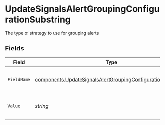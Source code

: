# UpdateSignalsAlertGroupingConfigurationSubstring

The type of strategy to use for grouping alerts


## Fields

| Field                                                                                                                                      | Type                                                                                                                                       | Required                                                                                                                                   | Description                                                                                                                                |
| ------------------------------------------------------------------------------------------------------------------------------------------ | ------------------------------------------------------------------------------------------------------------------------------------------ | ------------------------------------------------------------------------------------------------------------------------------------------ | ------------------------------------------------------------------------------------------------------------------------------------------ |
| `FieldName`                                                                                                                                | [components.UpdateSignalsAlertGroupingConfigurationFieldName](../../models/components/updatesignalsalertgroupingconfigurationfieldname.md) | :heavy_check_mark:                                                                                                                         | The field to use for grouping alerts                                                                                                       |
| `Value`                                                                                                                                    | *string*                                                                                                                                   | :heavy_check_mark:                                                                                                                         | The value to use for grouping alerts                                                                                                       |